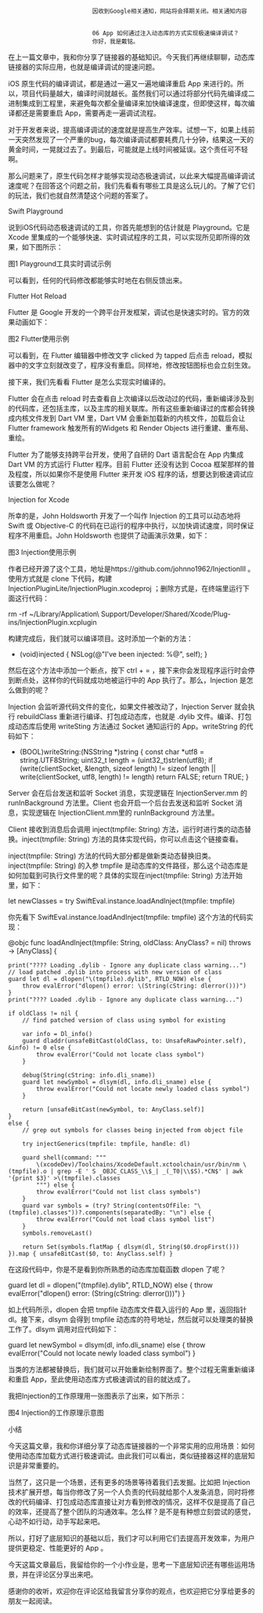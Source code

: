 
                            
                            因收到Google相关通知，网站将会择期关闭。相关通知内容
                            
                            
                            06 App 如何通过注入动态库的方式实现极速编译调试？
                            你好，我是戴铭。

在上一篇文章中，我和你分享了链接器的基础知识。今天我们再继续聊聊，动态库链接器的实际应用，也就是编译调试的提速问题。

iOS 原生代码的编译调试，都是通过一遍又一遍地编译重启 App 来进行的。所以，项目代码量越大，编译时间就越长。虽然我们可以通过将部分代码先编译成二进制集成到工程里，来避免每次都全量编译来加快编译速度，但即使这样，每次编译都还是需要重启 App，需要再走一遍调试流程。

对于开发者来说，提高编译调试的速度就是提高生产效率。试想一下，如果上线前一天突然发现了一个严重的bug，每次编译调试都要耗费几十分钟，结果这一天的黄金时间，一晃就过去了。到最后，可能就是上线时间被延误。这个责任可不轻啊。

那么问题来了，原生代码怎样才能够实现动态极速调试，以此来大幅提高编译调试速度呢？在回答这个问题之前，我们先看看有哪些工具是这么玩儿的。了解了它们的玩法，我们也就自然清楚这个问题的答案了。

Swift Playground

说到iOS代码动态极速调试的工具，你首先能想到的估计就是 Playground。它是 Xcode 里集成的一个能够快速、实时调试程序的工具，可以实现所见即所得的效果，如下图所示：



图1 Playground工具实时调试示例

可以看到，任何的代码修改都能够实时地在右侧反馈出来。

Flutter Hot Reload

Flutter 是 Google 开发的一个跨平台开发框架，调试也是快速实时的。官方的效果动画如下：



图2 Flutter使用示例

可以看到，在 Flutter 编辑器中修改文字 clicked 为 tapped 后点击 reload，模拟器中的文字立刻就改变了，程序没有重启。同样地，修改按钮图标也会立刻生效。

接下来，我们先看看 Flutter 是怎么实现实时编译的。

Flutter 会在点击 reload 时去查看自上次编译以后改动过的代码，重新编译涉及到的代码库，还包括主库，以及主库的相关联库。所有这些重新编译过的库都会转换成内核文件发到 Dart VM 里，Dart VM 会重新加载新的内核文件，加载后会让 Flutter framework 触发所有的Widgets 和 Render Objects 进行重建、重布局、重绘。

Flutter 为了能够支持跨平台开发，使用了自研的 Dart 语言配合在 App 内集成 Dart VM 的方式运行 Flutter 程序。目前 Flutter 还没有达到 Cocoa 框架那样的普及程度，所以如果你不是使用 Flutter 来开发 iOS 程序的话，想要达到极速调试应该要怎么做呢？

Injection for Xcode

所幸的是，John Holdsworth 开发了一个叫作 Injection 的工具可以动态地将 Swift 或 Objective-C 的代码在已运行的程序中执行，以加快调试速度，同时保证程序不用重启。John Holdsworth 也提供了动画演示效果，如下：



图3 Injection使用示例

作者已经开源了这个工具，地址是https://github.com/johnno1962/InjectionIII 。使用方式就是 clone 下代码，构建 InjectionPluginLite/InjectionPlugin.xcodeproj ；删除方式是，在终端里运行下面这行代码：

rm -rf ~/Library/Application\ Support/Developer/Shared/Xcode/Plug-ins/InjectionPlugin.xcplugin


构建完成后，我们就可以编译项目。这时添加一个新的方法：

- (void)injected
{
    NSLog(@"I've been injected: %@", self);
}


然后在这个方法中添加一个断点，按下 ctrl + = ，接下来你会发现程序运行时会停到断点处，这样你的代码就成功地被运行中的 App 执行了。那么，Injection 是怎么做到的呢？

Injection 会监听源代码文件的变化，如果文件被改动了，Injection Server 就会执行 rebuildClass 重新进行编译、打包成动态库，也就是 .dylib 文件。编译、打包成动态库后使用 writeSting 方法通过 Socket 通知运行的 App。writeString 的代码如下：

- (BOOL)writeString:(NSString *)string {
    const char *utf8 = string.UTF8String;
    uint32_t length = (uint32_t)strlen(utf8);
    if (write(clientSocket, &length, sizeof length) != sizeof length ||
        write(clientSocket, utf8, length) != length)
        return FALSE;
    return TRUE;
}


Server 会在后台发送和监听 Socket 消息，实现逻辑在 InjectionServer.mm 的 runInBackground 方法里。Client 也会开启一个后台去发送和监听 Socket 消息，实现逻辑在 InjectionClient.mm里的 runInBackground 方法里。

Client 接收到消息后会调用 inject(tmpfile: String) 方法，运行时进行类的动态替换。inject(tmpfile: String) 方法的具体实现代码，你可以点击这个链接查看。

inject(tmpfile: String) 方法的代码大部分都是做新类动态替换旧类。inject(tmpfile: String) 的入参 tmpfile 是动态库的文件路径，那么这个动态库是如何加载到可执行文件里的呢？具体的实现在inject(tmpfile: String) 方法开始里，如下：

let newClasses = try SwiftEval.instance.loadAndInject(tmpfile: tmpfile)


你先看下 SwiftEval.instance.loadAndInject(tmpfile: tmpfile) 这个方法的代码实现：

@objc func loadAndInject(tmpfile: String, oldClass: AnyClass? = nil) throws -> [AnyClass] {

    print("???? Loading .dylib - Ignore any duplicate class warning...")
    // load patched .dylib into process with new version of class
    guard let dl = dlopen("\(tmpfile).dylib", RTLD_NOW) else {
        throw evalError("dlopen() error: \(String(cString: dlerror()))")
    }
    print("???? Loaded .dylib - Ignore any duplicate class warning...")

    if oldClass != nil {
        // find patched version of class using symbol for existing

        var info = Dl_info()
        guard dladdr(unsafeBitCast(oldClass, to: UnsafeRawPointer.self), &info) != 0 else {
            throw evalError("Could not locate class symbol")
        }

        debug(String(cString: info.dli_sname))
        guard let newSymbol = dlsym(dl, info.dli_sname) else {
            throw evalError("Could not locate newly loaded class symbol")
        }

        return [unsafeBitCast(newSymbol, to: AnyClass.self)]
    }
    else {
        // grep out symbols for classes being injected from object file

        try injectGenerics(tmpfile: tmpfile, handle: dl)

        guard shell(command: """
            \(xcodeDev)/Toolchains/XcodeDefault.xctoolchain/usr/bin/nm \(tmpfile).o | grep -E ' S _OBJC_CLASS_\\$_| _(_T0|\\$S).*CN$' | awk '{print $3}' >\(tmpfile).classes
            """) else {
            throw evalError("Could not list class symbols")
        }
        guard var symbols = (try? String(contentsOfFile: "\(tmpfile).classes"))?.components(separatedBy: "\n") else {
            throw evalError("Could not load class symbol list")
        }
        symbols.removeLast()

        return Set(symbols.flatMap { dlsym(dl, String($0.dropFirst())) }).map { unsafeBitCast($0, to: AnyClass.self) }


在这段代码中，你是不是看到你所熟悉的动态库加载函数 dlopen 了呢？

guard let dl = dlopen("\(tmpfile).dylib", RTLD_NOW) else {
    throw evalError("dlopen() error: \(String(cString: dlerror()))")
}


如上代码所示，dlopen 会把 tmpfile 动态库文件载入运行的 App 里，返回指针 dl。接下来，dlsym 会得到 tmpfile 动态库的符号地址，然后就可以处理类的替换工作了。dlsym 调用对应代码如下：

guard let newSymbol = dlsym(dl, info.dli_sname) else {
    throw evalError("Could not locate newly loaded class symbol")
}


当类的方法都被替换后，我们就可以开始重新绘制界面了。整个过程无需重新编译和重启 App，至此使用动态库方式极速调试的目的就达成了。

我把Injection的工作原理用一张图表示了出来，如下所示：



图4 Injection的工作原理示意图

小结

今天这篇文章，我和你详细分享了动态库链接器的一个非常实用的应用场景：如何使用动态库加载方式进行极速调试。由此我们可以看出，类似链接器这样的底层知识是非常重要的。

当然了，这只是一个场景，还有更多的场景等待着我们去发掘。比如把 Injection 技术扩展开想，每当你修改了另一个人负责的代码就给那个人发条消息，同时将修改的代码编译、打包成动态库直接让对方看到修改的情况，这样不仅是提高了自己的效率，还提高了整个团队的沟通效率。怎么样？是不是有种想立刻尝试的感觉，心动不如行动，动手写起来吧。

所以，打好了底层知识的基础以后，我们才可以利用它们去提高开发效率，为用户提供更稳定、性能更好的 App 。

今天这篇文章最后，我留给你的一个小作业是，思考一下底层知识还有哪些运用场景，并在评论区分享出来吧。

感谢你的收听，欢迎你在评论区给我留言分享你的观点，也欢迎把它分享给更多的朋友一起阅读。



                        
                        
                            
